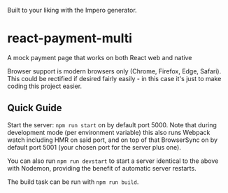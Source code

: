 
Built to your liking with the Impero generator.

# react-payment-multi

A mock payment page that works on both React web and native

Browser support is modern browsers only (Chrome, Firefox, Edge, Safari). This could be rectified if desired fairly easily - in this case it's just to make coding this project easier.

## Quick Guide

Start the server: `npm run start` on by default port 5000. Note that during development mode (per environment variable) this also runs Webpack watch including HMR on said port, and on top of that BrowserSync on by default port 5001 (your chosen port for the server plus one).

You can also run `npm run devstart` to start a server identical to the above with Nodemon, providing the benefit of automatic server restarts.

The build task can be run with `npm run build`.
